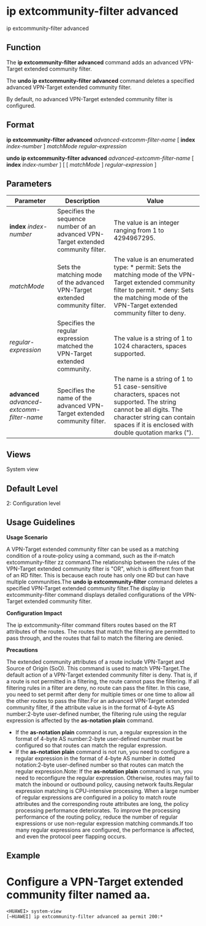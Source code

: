 ip extcommunity-filter advanced
===============================

ip extcommunity-filter advanced

Function
--------



The **ip extcommunity-filter advanced** command adds an advanced VPN-Target extended community filter.

The **undo ip extcommunity-filter advanced** command deletes a specified advanced VPN-Target extended community filter.



By default, no advanced VPN-Target extended community filter is configured.


Format
------

**ip extcommunity-filter advanced** *advanced-extcomm-filter-name* [ **index** *index-number* ] *matchMode* *regular-expression*

**undo ip extcommunity-filter advanced** *advanced-extcomm-filter-name* [ **index** *index-number* ] [ [ *matchMode* ] *regular-expression* ]


Parameters
----------

| Parameter | Description | Value |
| --- | --- | --- |
| **index** *index-number* | Specifies the sequence number of an advanced VPN-Target extended community filter. | The value is an integer ranging from 1 to 4294967295. |
| *matchMode* | Sets the matching mode of the advanced VPN-Target extended community filter. | The value is an enumerated type:   * permit: Sets the matching mode of the VPN-Target extended community filter to permit. * deny: Sets the matching mode of the VPN-Target extended community filter to deny. |
| *regular-expression* | Specifies the regular expression matched the VPN-Target extended community. | The value is a string of 1 to 1024 characters, spaces supported. |
| **advanced** *advanced-extcomm-filter-name* | Specifies the name of the advanced VPN-Target extended community filter. | The name is a string of 1 to 51 case-sensitive characters, spaces not supported. The string cannot be all digits. The character string can contain spaces if it is enclosed with double quotation marks ("). |



Views
-----

System view


Default Level
-------------

2: Configuration level


Usage Guidelines
----------------

**Usage Scenario**



A VPN-Target extended community filter can be used as a matching condition of a route-policy using a command, such as the if-match extcommunity-filter zz command.The relationship between the rules of the VPN-Target extended community filter is "OR", which is different from that of an RD filter. This is because each route has only one RD but can have multiple communities.The **undo ip extcommunity-filter** command deletes a specified VPN-Target extended community filter.The display ip extcommunity-filter command displays detailed configurations of the VPN-Target extended community filter.



**Configuration Impact**



The ip extcommunity-filter command filters routes based on the RT attributes of the routes. The routes that match the filtering are permitted to pass through, and the routes that fail to match the filtering are denied.



**Precautions**

The extended community attributes of a route include VPN-Target and Source of Origin (SoO). This command is used to match VPN-Target.The default action of a VPN-Target extended community filter is deny. That is, if a route is not permitted in a filtering, the route cannot pass the filtering. If all filtering rules in a filter are deny, no route can pass the filter. In this case, you need to set permit after deny for multiple times or one time to allow all the other routes to pass the filter.For an advanced VPN-Target extended community filter, if the attribute value is in the format of 4-byte AS number:2-byte user-defined number, the filtering rule using the regular expression is affected by the **as-notation plain** command.

* If the **as-notation plain** command is run, a regular expression in the format of 4-byte AS number:2-byte user-defined number must be configured so that routes can match the regular expression.
* If the **as-notation plain** command is not run, you need to configure a regular expression in the format of 4-byte AS number in dotted notation:2-byte user-defined number so that routes can match the regular expression.Note: If the **as-notation plain** command is run, you need to reconfigure the regular expression. Otherwise, routes may fail to match the inbound or outbound policy, causing network faults.Regular expression matching is CPU-intensive processing. When a large number of regular expressions are configured in a policy to match route attributes and the corresponding route attributes are long, the policy processing performance deteriorates. To improve the processing performance of the routing policy, reduce the number of regular expressions or use non-regular expression matching commands.If too many regular expressions are configured, the performance is affected, and even the protocol peer flapping occurs.


Example
-------

# Configure a VPN-Target extended community filter named aa.
```
<HUAWEI> system-view
[~HUAWEI] ip extcommunity-filter advanced aa permit 200:*

```